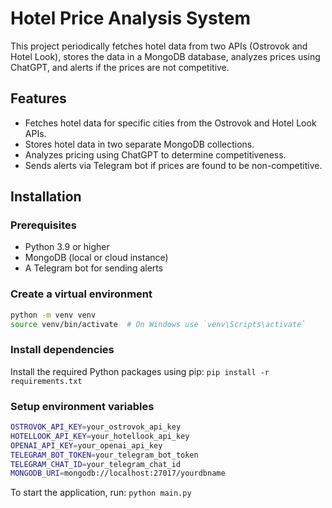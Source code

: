 # Hotel Price Analysis System

This project periodically fetches hotel data from two APIs (Ostrovok and Hotel Look), stores the data in a MongoDB database, analyzes prices using ChatGPT, and alerts if the prices are not competitive.

## Features

- Fetches hotel data for specific cities from the Ostrovok and Hotel Look APIs.
- Stores hotel data in two separate MongoDB collections.
- Analyzes pricing using ChatGPT to determine competitiveness.
- Sends alerts via Telegram bot if prices are found to be non-competitive.


## Installation

### Prerequisites

- Python 3.9 or higher
- MongoDB (local or cloud instance)
- A Telegram bot for sending alerts


### Create a virtual environment
```bash
python -m venv venv
source venv/bin/activate  # On Windows use `venv\Scripts\activate`
```

### Install dependencies

Install the required Python packages using pip:
```pip install -r requirements.txt```

### Setup environment variables
```bash
OSTROVOK_API_KEY=your_ostrovok_api_key
HOTELLOOK_API_KEY=your_hotellook_api_key
OPENAI_API_KEY=your_openai_api_key
TELEGRAM_BOT_TOKEN=your_telegram_bot_token
TELEGRAM_CHAT_ID=your_telegram_chat_id
MONGODB_URI=mongodb://localhost:27017/yourdbname
```

To start the application, run:
```python main.py```


